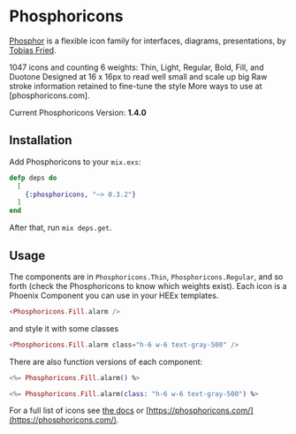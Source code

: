 # Phosphoricons

[Phosphor](https://github.com/phosphor-icons/phosphor-home#phosphor-icons) is a flexible icon family for interfaces, diagrams, presentations, by [Tobias Fried](https://github.com/rektdeckard).

1047 icons and counting
6 weights: Thin, Light, Regular, Bold, Fill, and Duotone
Designed at 16 x 16px to read well small and scale up big
Raw stroke information retained to fine-tune the style
More ways to use at [phosphoricons.com].

Current Phosphoricons Version: **1.4.0**

## Installation

Add Phosphoricons to your `mix.exs`:

```elixir
defp deps do
  [
    {:phosphoricons, "~> 0.3.2"}
  ]
end
```

After that, run `mix deps.get`.

## Usage

The components are in `Phosphoricons.Thin`, `Phosphoricons.Regular`, and so forth (check the Phosphoricons to know which weights exist). Each icon is a Phoenix Component you can use in your HEEx templates.

```eex
<Phosphoricons.Fill.alarm />
```

and style it with some classes

```eex
<Phosphoricons.Fill.alarm class="h-6 w-6 text-gray-500" />
```

There are also function versions of each component:
```eex
<%= Phosphoricons.Fill.alarm() %>

<%= Phosphoricons.Fill.alarm(class: "h-6 w-6 text-gray-500") %>
```

For a full list of icons see [the docs](https://hexdocs.pm/phosphoricons/api-reference.html) or [https://phosphoricons.com/](https://phosphoricons.com/).
